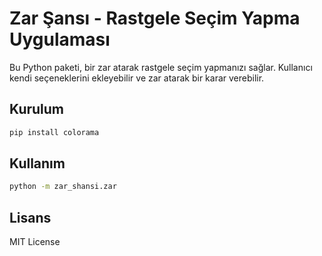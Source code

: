 # Zar Şansı - Rastgele Seçim Yapma Uygulaması

Bu Python paketi, bir zar atarak rastgele seçim yapmanızı sağlar. Kullanıcı kendi seçeneklerini ekleyebilir ve zar atarak bir karar verebilir.

## Kurulum
```bash
pip install colorama
```

## Kullanım
```bash
python -m zar_shansi.zar
```

## Lisans
MIT License